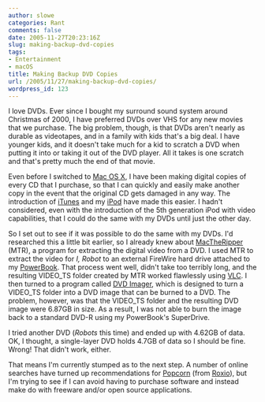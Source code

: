 ```yaml
---
author: slowe
categories: Rant
comments: false
date: 2005-11-27T20:23:16Z
slug: making-backup-dvd-copies
tags:
- Entertainment
- macOS
title: Making Backup DVD Copies
url: /2005/11/27/making-backup-dvd-copies/
wordpress_id: 123
---
```


I love DVDs. Ever since I bought my surround sound system around Christmas of 2000, I have preferred DVDs over VHS for any new movies that we purchase. The big problem, though, is that DVDs aren't nearly as durable as videotapes, and in a family with kids that's a big deal. I have younger kids, and it doesn't take much for a kid to scratch a DVD when putting it into or taking it out of the DVD player. All it takes is one scratch and that's pretty much the end of that movie.

Even before I switched to [Mac OS X](http://www.apple.com/macosx/), I have been making digital copies of every CD that I purchase, so that I can quickly and easily make another copy in the event that the original CD gets damaged in any way. The introduction of [iTunes](http://www.apple.com/itunes/) and my [iPod](http://www.apple.com/ipod/) have made this easier. I hadn't considered, even with the introduction of the 5th generation iPod with video capabilities, that I could do the same with my DVDs until just the other day.

So I set out to see if it was possible to do the same with my DVDs. I'd researched this a little bit earlier, so I already knew about [MacTheRipper](http://www.losprimates.net/mtr/) (MTR), a program for extracting the digital video from a DVD. I used MTR to extract the video for _I, Robot_ to an external FireWire hard drive attached to my [PowerBook](http://www.apple.com/powerbook/). That process went well, didn't take too terribly long, and the resulting VIDEO_TS folder created by MTR worked flawlessly using [VLC](http://www.videolan.org/vlc/). I then turned to a program called [DVD Imager](http://lonestar.utsa.edu/llee/applescript/dvdimager.html), which is designed to turn a VIDEO_TS folder into a DVD image that can be burned to a DVD. The problem, however, was that the VIDEO_TS folder and the resulting DVD image were 6.87GB in size. As a result, I was not able to burn the image back to a standard DVD-R using my PowerBook's SuperDrive.

I tried another DVD (_Robots_ this time) and ended up with 4.62GB of data. OK, I thought, a single-layer DVD holds 4.7GB of data so I should be fine. Wrong! That didn't work, either.

That means I'm currently stumped as to the next step. A number of online searches have turned up recommendations for [Popcorn](http://www.roxio.com/en/products/popcorn/) (from [Roxio](http://www.roxio.com/)), but I'm trying to see if I can avoid having to purchase software and instead make do with freeware and/or open source applications.
